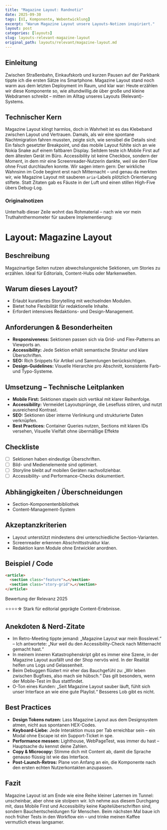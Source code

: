 ```yaml
---
title: "Magazine Layout: Randnotiz"
date: 2025-09-30
tags: [UI, Komponente, Webentwicklung]
excerpt: "Warum Magazine Layout unsere Layouts-Notizen inspiriert."
layout: post
categories: [layouts]
slug: layouts-relevant-magazine-layout
original_path: layouts/relevant/magazine-layout.md
---
```


## Einleitung
Zwischen Straßenbahn, Einkaufskorb und kurzen Pausen auf der Parkbank tippte ich die ersten Sätze ins Smartphone. Magazine Layout stand noch warm aus dem letzten Deployment im Raum, und klar war: Heute erzählen wir diese Komponente so, wie altundwillig.de über große und kleine Webdramen schreibt – mitten im Alltag unseres Layouts (Relevant)-Systems.

## Technischer Kern
Magazine Layout klingt harmlos, doch in Wahrheit ist es das Klebeband zwischen Layout und Vertrauen. Damals, als wir eine spontane Nachtmigration fahren mussten, zeigte sich, wie sensibel die Details sind: Ein falsch gesetzter Breakpoint, und das mobile Layout fühlte sich an wie Nokia Snake auf einem faltbaren Display. Seitdem teste ich Mobile First auf dem ältesten Gerät im Büro. Accessibility ist keine Checkbox, sondern der Moment, in dem mir eine Screenreader-Nutzerin dankte, weil sie den Flow ohne Frust durchlaufen konnte. Wir sagen intern gern: Der wirkliche Wahnsinn im Code beginnt erst nach Mitternacht – und genau da merkten wir, wie Magazine Layout mit sauberen `aria`-Labels plötzlich Orientierung stiftete. Statt Zitaten gab es Fäuste in der Luft und einen stillen High-Five übers Debug-Log.

### Originalnotizen
Unterhalb dieser Zeile wohnt das Rohmaterial – nach wie vor mein Truthahnthermometer für saubere Implementierung:
# Layout: Magazine Layout

## Beschreibung
Magazinartige Seiten nutzen abwechslungsreiche Sektionen, um Stories zu erzählen. Ideal für Editorials, Content-Hubs oder Markenwelten.

## Warum dieses Layout?
- Erlaubt kuratiertes Storytelling mit wechselnden Modulen.
- Bietet hohe Flexibilität für redaktionelle Inhalte.
- Erfordert intensives Redaktions- und Design-Management.

## Anforderungen & Besonderheiten
- **Responsiveness:** Sektionen passen sich via Grid- und Flex-Patterns an Viewports an.
- **Accessibility:** Jede Sektion erhält semantische Struktur und klare Überschriften.
- **SEO:** Rich Snippets für Artikel und Sammlungen berücksichtigen.
- **Design-Guidelines:** Visuelle Hierarchie pro Abschnitt, konsistente Farb- und Typo-Systeme.

## Umsetzung – Technische Leitplanken
- **Mobile First:** Sektionen stapeln sich vertikal mit klarer Reihenfolge.
- **Accessibility:** Vermeidet Layoutsprünge, die Lesefluss stören, und nutzt ausreichend Kontrast.
- **SEO:** Sektionen über interne Verlinkung und strukturierte Daten verknüpfen.
- **Best Practices:** Container Queries nutzen, Sections mit klaren IDs versehen, Visuelle Vielfalt ohne übermäßige Effekte

## Checkliste
- [ ] Sektionen haben eindeutige Überschriften.
- [ ] Bild- und Medienelemente sind optimiert.
- [ ] Storyline bleibt auf mobilen Geräten nachvollziehbar.
- [ ] Accessibility- und Performance-Checks dokumentiert.

## Abhängigkeiten / Überschneidungen
- Section-Komponentenbibliothek
- Content-Management-System

## Akzeptanzkriterien
- Layout unterstützt mindestens drei unterschiedliche Section-Varianten.
- Screenreader erkennen Abschnittsstruktur klar.
- Redaktion kann Module ohne Entwickler anordnen.

## Beispiel / Code
```html
<article>
  <section class="feature">…</section>
  <section class="story-grid">…</section>
</article>
```

Bewertung der Relevanz 2025

⭐⭐⭐⭐☆ Stark für editorial geprägte Content-Erlebnisse.

## Anekdoten & Nerd-Zitate
- Im Retro-Meeting tippte jemand: „Magazine Layout war mein Bosslevel.“ – Ich antwortete: „Nur weil du den Accessibility-Check nach Mitternacht gemacht hast.“
- In meinem inneren Katastrophenskript gibt es immer eine Szene, in der Magazine Layout ausfällt und der Shop nervös wird. In der Realität helfen uns Logs und Gelassenheit.
- Beim Debuggen flüstert mir eher das Bauchgefühl zu: „Wir leben zwischen Bugfixes, also mach sie hübsch.“ Das gilt besonders, wenn der Mobile-Test im Bus stattfindet.
- O-Ton eines Kunden: „Seit Magazine Layout sauber läuft, fühlt sich unser Interface an wie eine gute Playlist.“ Besseres Lob gibt es nicht.

## Best Practices
- **Design Tokens nutzen:** Lass Magazine Layout aus dem Designsystem atmen, nicht aus spontanen HEX-Codes.
- **Keyboard-Liebe:** Jede Interaktion muss per Tab erreichbar sein – ein Modal ohne Escape ist ein Support-Ticket in spe.
- **Performance messen:** Lighthouse, WebPageTest, was immer du hast – Hauptsache du kennst deine Zahlen.
- **Copy & Microcopy:** Stimme dich mit Content ab, damit die Sprache genauso flüssig ist wie das Interface.
- **Post-Launch-Retros:** Plane von Anfang an ein, die Komponente nach den ersten echten Nutzerkontakten anzupassen.

## Fazit
Magazine Layout ist am Ende wie eine Reihe kleiner Laternen im Tunnel: unscheinbar, aber ohne sie stolpern wir. Ich nehme aus diesem Durchgang mit, dass Mobile First und Accessibility keine Kapitelüberschriften sind, sondern Bauchentscheidungen für Menschen. Beim nächsten Mal baue ich noch früher Tests in den Workflow ein – und trinke meinen Kaffee vermutlich etwas langsamer.
